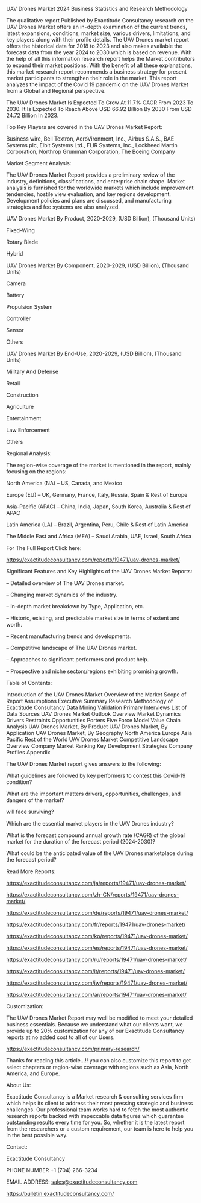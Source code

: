 UAV Drones Market 2024 Business Statistics and Research Methodology

The qualitative report Published by Exactitude Consultancy research on the UAV Drones Market offers an in-depth examination of the current trends, latest expansions, conditions, market size, various drivers, limitations, and key players along with their profile details. The UAV Drones market report offers the historical data for 2018 to 2023 and also makes available the forecast data from the year 2024 to 2030 which is based on revenue. With the help of all this information research report helps the Market contributors to expand their market positions. With the benefit of all these explanations, this market research report recommends a business strategy for present market participants to strengthen their role in the market. This report analyzes the impact of the Covid 19 pandemic on the UAV Drones Market from a Global and Regional perspective.

The UAV Drones Market Is Expected To Grow At 11.7% CAGR From 2023 To 2030. It Is Expected To Reach Above USD 66.92 Billion By 2030 From USD 24.72 Billion In 2023.

Top Key Players are covered in the UAV Drones Market Report:

Business wire, Bell Textron, AeroVironment, Inc., Airbus S.A.S., BAE Systems plc, Elbit Systems Ltd., FLIR Systems, Inc., Lockheed Martin Corporation, Northrop Grumman Corporation, The Boeing Company

Market Segment Analysis:

The UAV Drones Market Report provides a preliminary review of the industry, definitions, classifications, and enterprise chain shape. Market analysis is furnished for the worldwide markets which include improvement tendencies, hostile view evaluation, and key regions development. Development policies and plans are discussed, and manufacturing strategies and fee systems are also analyzed.

UAV Drones Market By Product, 2020-2029, (USD Billion), (Thousand Units)

Fixed-Wing

Rotary Blade

Hybrid

UAV Drones Market By Component, 2020-2029, (USD Billion), (Thousand Units)

Camera

Battery

Propulsion System

Controller

Sensor

Others

UAV Drones Market By End-Use, 2020-2029, (USD Billion), (Thousand Units)

Military And Defense

Retail

Construction

Agriculture

Entertainment

Law Enforcement

Others




Regional Analysis:

The region-wise coverage of the market is mentioned in the report, mainly focusing on the regions:

North America (NA) – US, Canada, and Mexico

Europe (EU) – UK, Germany, France, Italy, Russia, Spain & Rest of Europe

Asia-Pacific (APAC) – China, India, Japan, South Korea, Australia & Rest of APAC

Latin America (LA) – Brazil, Argentina, Peru, Chile & Rest of Latin America

The Middle East and Africa (MEA) – Saudi Arabia, UAE, Israel, South Africa

For The Full Report Click here:

https://exactitudeconsultancy.com/reports/19471/uav-drones-market/

Significant Features and Key Highlights of the UAV Drones Market Reports:

– Detailed overview of The UAV Drones market.

– Changing market dynamics of the industry.

– In-depth market breakdown by Type, Application, etc.

– Historic, existing, and predictable market size in terms of extent and worth.

– Recent manufacturing trends and developments.

– Competitive landscape of The UAV Drones market.

– Approaches to significant performers and product help.

– Prospective and niche sectors/regions exhibiting promising growth.

Table of Contents:

Introduction of the UAV Drones Market
Overview of the Market
Scope of Report
Assumptions
Executive Summary
Research Methodology of Exactitude Consultancy
Data Mining
Validation
Primary Interviews
List of Data Sources
UAV Drones Market Outlook
Overview
Market Dynamics
Drivers
Restraints
Opportunities
Porters Five Force Model
Value Chain Analysis
UAV Drones Market, By Product
UAV Drones Market, By Application
UAV Drones Market, By Geography
North America
Europe
Asia Pacific
Rest of the World
UAV Drones Market Competitive Landscape
Overview
Company Market Ranking
Key Development Strategies
Company Profiles
Appendix

The UAV Drones Market report gives answers to the following:

What guidelines are followed by key performers to contest this Covid-19 condition?

What are the important matters drivers, opportunities, challenges, and dangers of the market?

will face surviving?

Which are the essential market players in the UAV Drones industry?

What is the forecast compound annual growth rate (CAGR) of the global market for the duration of the forecast period (2024-2030)?

What could be the anticipated value of the UAV Drones marketplace during the forecast period?

Read More Reports:

https://exactitudeconsultancy.com/ja/reports/19471/uav-drones-market/

https://exactitudeconsultancy.com/zh-CN/reports/19471/uav-drones-market/

https://exactitudeconsultancy.com/de/reports/19471/uav-drones-market/

https://exactitudeconsultancy.com/fr/reports/19471/uav-drones-market/

https://exactitudeconsultancy.com/ko/reports/19471/uav-drones-market/

https://exactitudeconsultancy.com/es/reports/19471/uav-drones-market/

https://exactitudeconsultancy.com/ru/reports/19471/uav-drones-market/

https://exactitudeconsultancy.com/it/reports/19471/uav-drones-market/

https://exactitudeconsultancy.com/iw/reports/19471/uav-drones-market/

https://exactitudeconsultancy.com/ar/reports/19471/uav-drones-market/

Customization:

The UAV Drones Market Report may well be modified to meet your detailed business essentials. Because we understand what our clients want, we provide up to 20% customization for any of our Exactitude Consultancy reports at no added cost to all of our Users.

https://exactitudeconsultancy.com/primary-research/

Thanks for reading this article...!! you can also customize this report to get select chapters or region-wise coverage with regions such as Asia, North America, and Europe.

About Us:

Exactitude Consultancy is a Market research & consulting services firm which helps its client to address their most pressing strategic and business challenges. Our professional team works hard to fetch the most authentic research reports backed with impeccable data figures which guarantee outstanding results every time for you. So, whether it is the latest report from the researchers or a custom requirement, our team is here to help you in the best possible way.

Contact:

Exactitude Consultancy

PHONE NUMBER +1 (704) 266-3234

EMAIL ADDRESS: sales@exactitudeconsultancy.com  

https://bulletin.exactitudeconsultancy.com/
